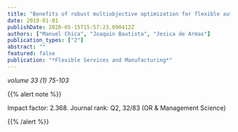 ```yaml
---
title: "Benefits of robust multiobjective optimization for flexible automotive assembly line balancing"
date: 2019-01-01
publishDate: 2020-05-15T15:57:23.090412Z
authors: ["Manuel Chica", "Joaquin Bautista", "Jesica de Armas"]
publication_types: ["2"]
abstract: ""
featured: false
publication: "*Flexible Services and Manufacturing*"
---
```



_volume 33 (1) 75-103_


{{% alert note %}}

Impact factor: 2.368. Journal rank: Q2, 32/83 (OR & Management Science)

{{% /alert %}}



